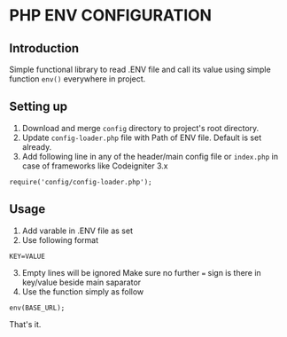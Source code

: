 # PHP ENV CONFIGURATION 

## Introduction

Simple functional library to read .ENV file and call its value using simple function `env()` everywhere in project.


## Setting up

1. Download and merge `config` directory to project's root directory.
2. Update `config-loader.php` file with Path of ENV file. Default is set already.
3. Add following line in any of the header/main config file or `index.php` in case of frameworks like Codeigniter 3.x

```
require('config/config-loader.php');
```

## Usage
1. Add varable in .ENV file as set
2. Use following format

```
KEY=VALUE
```

3. Empty lines will be ignored
Make sure no further `=` sign is there in key/value beside main saparator
4. Use the function simply as follow

```
env(BASE_URL);
```

That's it.